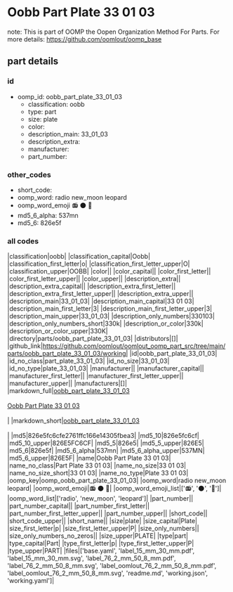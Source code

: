# Oobb Part Plate 33 01 03  

note: This is part of OOMP the Oopen Organization Method For Parts. For more details: https://github.com/oomlout/oomp_base

##  part details





### id
* oomp_id: oobb_part_plate_33_01_03
  * classification: oobb
  * type: part
  * size: plate
  * color: 
  * description_main: 33_01_03
  * description_extra: 
  * manufacturer: 
  * part_number: 

### other_codes
* short_code: 
* oomp_word: radio new_moon leopard
* oomp_word_emoji :radio: :new_moon: :leopard:
* md5_6_alpha: 537mn
* md5_6: 826e5f

### all codes 
|classification|oobb|
|classification_capital|Oobb|
|classification_first_letter|o|
|classification_first_letter_upper|O|
|classification_upper|OOBB|
|color||
|color_capital||
|color_first_letter||
|color_first_letter_upper||
|color_upper||
|description_extra||
|description_extra_capital||
|description_extra_first_letter||
|description_extra_first_letter_upper||
|description_extra_upper||
|description_main|33_01_03|
|description_main_capital|33 01 03|
|description_main_first_letter|3|
|description_main_first_letter_upper|3|
|description_main_upper|33_01_03|
|description_only_numbers|330103|
|description_only_numbers_short|330k|
|description_or_color|330k|
|description_or_color_upper|330K|
|directory|parts/oobb_part_plate_33_01_03|
|distributors|[]|
|github_link|https://github.com/oomlout/oomlout_oomp_part_src/tree/main/parts/oobb_part_plate_33_01_03/working|
|id|oobb_part_plate_33_01_03|
|id_no_class|part_plate_33_01_03|
|id_no_size|33_01_03|
|id_no_type|plate_33_01_03|
|manufacturer||
|manufacturer_capital||
|manufacturer_first_letter||
|manufacturer_first_letter_upper||
|manufacturer_upper||
|manufacturers|[]|
|markdown_full|[oobb_part_plate_33_01_03](https://github.com/oomlout/oomlout_oomp_part_src/tree/main/parts/oobb_part_plate_33_01_03/working)<br>[](https://github.com/oomlout/oomlout_oomp_part_src/tree/main/parts/oobb_part_plate_33_01_03/working)<br>[Oobb Part Plate 33 01 03](https://github.com/oomlout/oomlout_oomp_part_src/tree/main/parts/oobb_part_plate_33_01_03/working)<br><br>|
|markdown_short|[oobb_part_plate_33_01_03](https://github.com/oomlout/oomlout_oomp_part_src/tree/main/parts/oobb_part_plate_33_01_03/working)<br><br>|
|md5|826e5fc6cfe2761ffc166e14305fbea3|
|md5_10|826e5fc6cf|
|md5_10_upper|826E5FC6CF|
|md5_5|826e5|
|md5_5_upper|826E5|
|md5_6|826e5f|
|md5_6_alpha|537mn|
|md5_6_alpha_upper|537MN|
|md5_6_upper|826E5F|
|name|Oobb Part Plate 33 01 03|
|name_no_class|Part Plate 33 01 03|
|name_no_size|33 01 03|
|name_no_size_short|33 01 03|
|name_no_type|Plate 33 01 03|
|oomp_key|oomp_oobb_part_plate_33_01_03|
|oomp_word|radio new_moon leopard|
|oomp_word_emoji|:radio: :new_moon: :leopard:|
|oomp_word_emoji_list|[':radio:', ':new_moon:', ':leopard:']|
|oomp_word_list|['radio', 'new_moon', 'leopard']|
|part_number||
|part_number_capital||
|part_number_first_letter||
|part_number_first_letter_upper||
|part_number_upper||
|short_code||
|short_code_upper||
|short_name||
|size|plate|
|size_capital|Plate|
|size_first_letter|p|
|size_first_letter_upper|P|
|size_only_numbers||
|size_only_numbers_no_zeros||
|size_upper|PLATE|
|type|part|
|type_capital|Part|
|type_first_letter|p|
|type_first_letter_upper|P|
|type_upper|PART|
|files|['base.yaml', 'label_15_mm_30_mm.pdf', 'label_15_mm_30_mm.svg', 'label_76_2_mm_50_8_mm.pdf', 'label_76_2_mm_50_8_mm.svg', 'label_oomlout_76_2_mm_50_8_mm.pdf', 'label_oomlout_76_2_mm_50_8_mm.svg', 'readme.md', 'working.json', 'working.yaml']|
